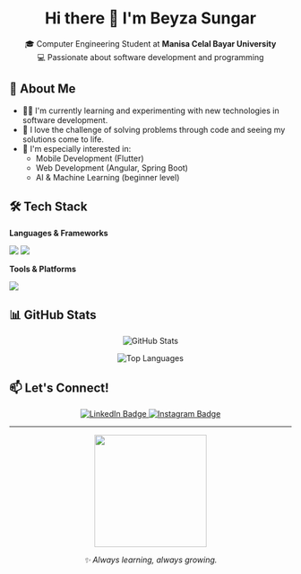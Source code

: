 <h1 align="center">Hi there 👋 I'm Beyza Sungar</h1>

<p align="center">
🎓 Computer Engineering Student at <strong>Manisa Celal Bayar University</strong><br>
💻 Passionate about software development and programming<br>
</p>


## 🚀 About Me

- 👩‍💻 I'm currently learning and experimenting with new technologies in software development.
- 🧠 I love the challenge of solving problems through code and seeing my solutions come to life.
- 📌 I'm especially interested in:
  - Mobile Development (Flutter)
  - Web Development (Angular, Spring Boot)
  - AI & Machine Learning (beginner level)


## 🛠️ Tech Stack

**Languages & Frameworks**
<p>
  <img src="https://skillicons.dev/icons?i=java,python,js,ts,dart,html,css" />
  <img src="https://skillicons.dev/icons?i=flutter,angular,spring" />
</p>

**Tools & Platforms**
<p>
  <img src="https://skillicons.dev/icons?i=git,github,vscode,figma,androidstudio,firebase" />
 
</p>



## 📊 GitHub Stats

<p align="center">
  <img src="https://github-readme-stats.vercel.app/api?username=bsungar&show_icons=true&theme=tokyonight" alt="GitHub Stats" />
</p>

<p align="center">
  <img src="https://github-readme-stats.vercel.app/api/top-langs/?username=bsungar&layout=compact&theme=tokyonight" alt="Top Languages" />
</p>



## 📫 Let's Connect!

<p align="center" id="badges">
  <a href="https://www.linkedin.com/in/beyza-sungar-101853249/">
    <img src="https://img.shields.io/badge/LinkedIn-blue?style=for-the-badge&logo=linkedin&logoColor=white" alt="LinkedIn Badge"/>
  </a> 
  
  <a href="https://www.instagram.com/sungarbeyza/">
    <img src="https://img.shields.io/badge/Instagram-purple?style=for-the-badge&logo=instagram&logoColor=white" alt="Instagram Badge"/>
  </a>
</p>

---

<div align="center">
  <img src="https://e1.pxfuel.com/desktop-wallpaper/977/271/desktop-wallpaper-best-3-cartoon-cat-backgrounds-for-computer-on-hip-animated-cat.jpg" width="200" />
  <p><em>✨ Always learning, always growing.</em></p>
</div>
